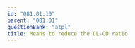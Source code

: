 ```yaml
---
id: "081.01.10"
parent: "081.01"
questionBank: "atpl"
title: Means to reduce the CL-CD ratio
---
```

